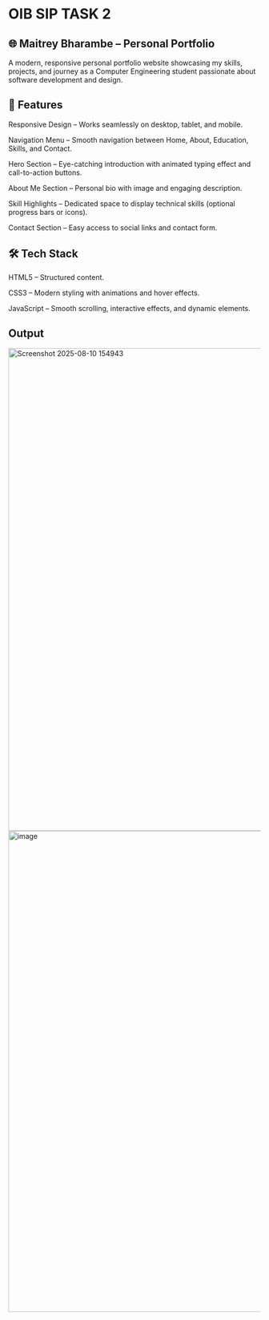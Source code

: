 # OIB SIP TASK 2
## 🌐 Maitrey Bharambe – Personal Portfolio
A modern, responsive personal portfolio website showcasing my skills, projects, and journey as a Computer Engineering student passionate about software development and design.

## 🚀 Features
Responsive Design – Works seamlessly on desktop, tablet, and mobile.

Navigation Menu – Smooth navigation between Home, About, Education, Skills, and Contact.

Hero Section – Eye-catching introduction with animated typing effect and call-to-action buttons.

About Me Section – Personal bio with image and engaging description.

Skill Highlights – Dedicated space to display technical skills (optional progress bars or icons).

Contact Section – Easy access to social links and contact form.

## 🛠️ Tech Stack
HTML5 – Structured content.

CSS3 – Modern styling with animations and hover effects.

JavaScript – Smooth scrolling, interactive effects, and dynamic elements.

## Output
<img width="1871" height="963" alt="Screenshot 2025-08-10 154943" src="https://github.com/user-attachments/assets/797e099d-ee22-4206-9d93-155c2e06dae4" />

<img width="1878" height="960" alt="image" src="https://github.com/user-attachments/assets/d9919d0d-9ecc-41aa-b5ca-1e8238e4946e" />
